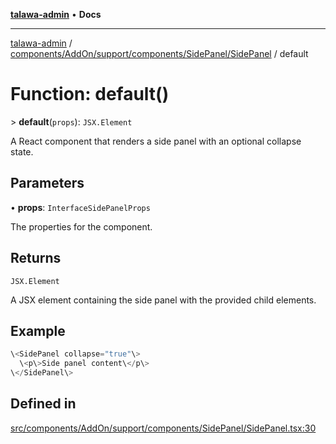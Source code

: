 [**talawa-admin**](../../../../../../../README.md) • **Docs**

***

[talawa-admin](../../../../../../../modules.md) / [components/AddOn/support/components/SidePanel/SidePanel](../README.md) / default

# Function: default()

\> **default**(`props`): `JSX.Element`

A React component that renders a side panel with an optional collapse state.

## Parameters

• **props**: `InterfaceSidePanelProps`

The properties for the component.

## Returns

`JSX.Element`

A JSX element containing the side panel with the provided child elements.

## Example

```ts
\<SidePanel collapse="true"\>
  \<p\>Side panel content\</p\>
\</SidePanel\>
```

## Defined in

[src/components/AddOn/support/components/SidePanel/SidePanel.tsx:30](https://github.com/PalisadoesFoundation/talawa-admin/blob/4bef0939e3fab4672bfd3599312195b8557e01a3/src/components/AddOn/support/components/SidePanel/SidePanel.tsx#L30)

